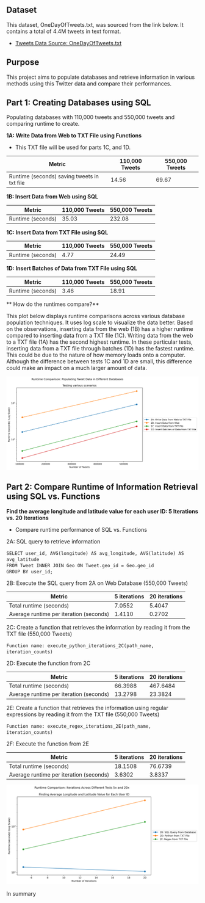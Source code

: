 ## Dataset

This dataset, OneDayOfTweets.txt, was sourced from the link below. It contains a total of 4.4M tweets in text format. 
- [Tweets Data Source: OneDayOfTweets.txt](https://dbgroup.cdm.depaul.edu/DSC450/OneDayOfTweets.txt)


## Purpose

This project aims to populate databases and retrieve information in various methods using this Twitter data and compare their performances. 


## Part 1: Creating Databases using SQL

Populating databases with 110,000 tweets and 550,000 tweets and comparing runtime to create.

**1A: Write Data from Web to TXT File using Functions**
- This TXT file will be used for parts 1C, and 1D.

| Metric                                       | 110,000 Tweets | 550,000 Tweets |
|----------------------------------------------|----------------|----------------|
| Runtime (seconds) saving tweets in txt file | 14.56          | 69.67          |

**1B: Insert Data from Web using SQL**

| Metric           | 110,000 Tweets | 550,000 Tweets |
|------------------|----------------|----------------|
| Runtime (seconds) | 35.03          | 232.08         |

**1C: Insert Data from TXT File using SQL**

| Metric           | 110,000 Tweets | 550,000 Tweets |
|------------------|----------------|----------------|
| Runtime (seconds) | 4.77           | 24.49          |

**1D: Insert Batches of Data from TXT File using SQL**

| Metric           | 110,000 Tweets | 550,000 Tweets |
|------------------|----------------|----------------|
| Runtime (seconds) | 3.46           | 18.91          |


** How do the runtimes compare?**

This plot below displays runtime comparisons across various database population techniques. It uses log scale to visualize the data better. Based on the observations, inserting data from the web (1B) has a higher runtime compared to inserting data from a TXT file (1C). Writing data from the web to a TXT file (1A) has the second highest runtime. In these particular tests, inserting data from a TXT file through batches (1D) has the fastest runtime. This could be due to the nature of how memory loads onto a computer. Although the difference between tests 1C and 1D are small, this difference could make an impact on a much larger amount of data.


<img src="assets/img/1E_plot_runtime_populate.png" alt="plot_runtime_populate">


## Part 2: Compare Runtime of Information Retrieval using SQL vs. Functions

**Find the average longitude and latitude value for each user ID: 5 Iterations vs. 20 Iterations**

- Compare runtime performance of SQL vs. Functions

2A: SQL query to retrieve information

    SELECT user_id, AVG(longitude) AS avg_longitude, AVG(latitude) AS avg_latitude
    FROM Tweet INNER JOIN Geo ON Tweet.geo_id = Geo.geo_id
    GROUP BY user_id;

2B: Execute the SQL query from 2A on Web Database (550,000 Tweets)

| Metric                                      | 5 iterations | 20 iterations |
|---------------------------------------------|--------------|---------------|
| Total runtime (seconds)                     | 7.0552       | 5.4047        |
| Average runtime per iteration (seconds)     | 1.4110       | 0.2702        |

2C: Create a function that retrieves the information by reading it from the TXT file (550,000 Tweets)

    Function name: execute_python_iterations_2C(path_name, iteration_counts)

2D: Execute the function from 2C 

| Metric                                      | 5 iterations | 20 iterations |
|---------------------------------------------|--------------|---------------|
| Total runtime (seconds)                     | 66.3988      | 467.6484      |
| Average runtime per iteration (seconds)     | 13.2798      | 23.3824       |

2E: Create a function that retrieves the information using regular expressions by reading it from the TXT file (550,000 Tweets)

    Function name: execute_regex_iterations_2E(path_name, iteration_counts)

2F: Execute the function from 2E

| Metric                                      | 5 iterations | 20 iterations |
|---------------------------------------------|--------------|---------------|
| Total runtime (seconds)                     | 18.1508      | 76.6739       |
| Average runtime per iteration (seconds)     | 3.6302       | 3.8337        |



<img src="assets/img/2G_plot_runtime_distributions.png" alt="plot_runtime_distributions.png">


  In summary

